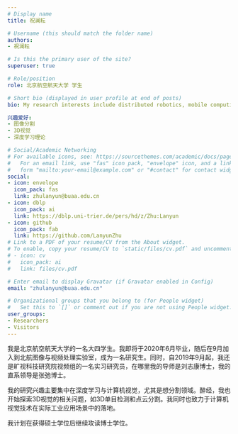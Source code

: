 ```yaml
---
# Display name
title: 祝澜耘

# Username (this should match the folder name)
authors:
- 祝澜耘

# Is this the primary user of the site?
superuser: true

# Role/position
role: 北京航空航天大学 学生

# Short bio (displayed in user profile at end of posts)
bio: My research interests include distributed robotics, mobile computing and programmable matter.

兴趣爱好:
- 图像分割
- 3D视觉
- 深度学习理论

# Social/Academic Networking
# For available icons, see: https://sourcethemes.com/academic/docs/page-builder/#icons
#   For an email link, use "fas" icon pack, "envelope" icon, and a link in the
#   form "mailto:your-email@example.com" or "#contact" for contact widget.
social:
- icon: envelope
  icon_pack: fas
  link: zhulanyun@buaa.edu.cn
- icon: dblp
  icon_pack: ai
  link: https://dblp.uni-trier.de/pers/hd/z/Zhu:Lanyun
- icon: github
  icon_pack: fab
  link: https://github.com/LanyunZhu
# Link to a PDF of your resume/CV from the About widget.
# To enable, copy your resume/CV to `static/files/cv.pdf` and uncomment the lines below.
# - icon: cv
#   icon_pack: ai
#   link: files/cv.pdf

# Enter email to display Gravatar (if Gravatar enabled in Config)
email: "zhulanyun@buaa.edu.cn"

# Organizational groups that you belong to (for People widget)
#   Set this to `[]` or comment out if you are not using People widget.
user_groups:
- Researchers
- Visitors
---
```


我是北京航空航天大学的一名大四学生。我即将于2020年6月毕业，随后在9月加入到北航图像与视频处理实验室，成为一名研究生。同时，自2019年9月起，我还是旷视科技研究院视频组的一名实习研究员，在哪里我的导师是刘志康博士，我的直系领导是张弛博士。

我的研究兴趣主要集中在深度学习与计算机视觉，尤其是想分割领域。醉经，我也开始探索3D视觉的相关问题，如3D单目检测和点云分割。我同时也致力于计算机视觉技术在实际工业应用场景中的落地。

我计划在获得硕士学位后继续攻读博士学位。










